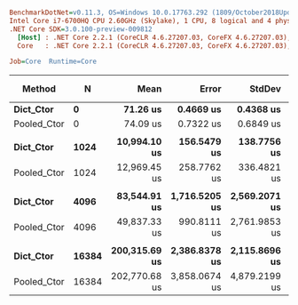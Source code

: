 ``` ini

BenchmarkDotNet=v0.11.3, OS=Windows 10.0.17763.292 (1809/October2018Update/Redstone5)
Intel Core i7-6700HQ CPU 2.60GHz (Skylake), 1 CPU, 8 logical and 4 physical cores
.NET Core SDK=3.0.100-preview-009812
  [Host] : .NET Core 2.2.1 (CoreCLR 4.6.27207.03, CoreFX 4.6.27207.03), 64bit RyuJIT
  Core   : .NET Core 2.2.1 (CoreCLR 4.6.27207.03, CoreFX 4.6.27207.03), 64bit RyuJIT

Job=Core  Runtime=Core  

```
|      Method |     N |          Mean |         Error |        StdDev |        Median | Ratio | RatioSD | Gen 0/1k Op | Gen 1/1k Op | Gen 2/1k Op | Allocated Memory/Op |
|------------ |------ |--------------:|--------------:|--------------:|--------------:|------:|--------:|------------:|------------:|------------:|--------------------:|
|   **Dict_Ctor** |     **0** |      **71.26 us** |     **0.4669 us** |     **0.4368 us** |      **71.04 us** |  **1.00** |    **0.00** |    **114.6240** |           **-** |           **-** |           **352.27 KB** |
| Pooled_Ctor |     0 |      74.09 us |     0.7322 us |     0.6849 us |      74.02 us |  1.04 |    0.01 |    126.0986 |           - |           - |           387.49 KB |
|             |       |               |               |               |               |       |         |             |             |             |                     |
|   **Dict_Ctor** |  **1024** |  **10,994.10 us** |   **156.5479 us** |   **138.7756 us** |  **10,980.69 us** |  **1.00** |    **0.00** |  **44187.5000** |           **-** |           **-** |        **136573.38 KB** |
| Pooled_Ctor |  1024 |  12,969.45 us |   258.7762 us |   336.4821 us |  12,839.20 us |  1.18 |    0.03 |    125.0000 |           - |           - |           387.49 KB |
|             |       |               |               |               |               |       |         |             |             |             |                     |
|   **Dict_Ctor** |  **4096** |  **83,544.91 us** | **1,716.5205 us** | **2,569.2071 us** |  **82,851.98 us** |  **1.00** |    **0.00** | **166750.0000** | **166750.0000** | **166750.0000** |        **599908.36 KB** |
| Pooled_Ctor |  4096 |  49,837.33 us |   990.8111 us | 2,761.9853 us |  48,610.12 us |  0.62 |    0.04 |    100.0000 |           - |           - |           387.49 KB |
|             |       |               |               |               |               |       |         |             |             |             |                     |
|   **Dict_Ctor** | **16384** | **200,315.69 us** | **2,386.8378 us** | **2,115.8696 us** | **200,399.07 us** |  **1.00** |    **0.00** | **563333.3333** | **563333.3333** | **563333.3333** |       **2160550.76 KB** |
| Pooled_Ctor | 16384 | 202,770.68 us | 3,858.0674 us | 4,879.2199 us | 200,833.53 us |  1.01 |    0.02 |           - |           - |           - |           387.49 KB |
